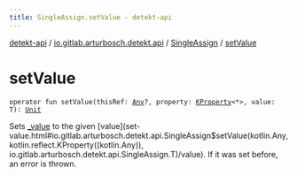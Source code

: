 ```yaml
---
title: SingleAssign.setValue - detekt-api
---
```


[detekt-api](../../index.html) / [io.gitlab.arturbosch.detekt.api](../index.html) / [SingleAssign](index.html) / [setValue](./set-value.html)

# setValue

`operator fun setValue(thisRef: `[`Any`](https://kotlinlang.org/api/latest/jvm/stdlib/kotlin/-any/index.html)`?, property: `[`KProperty`](https://kotlinlang.org/api/latest/jvm/stdlib/kotlin.reflect/-k-property/index.html)`<*>, value: T): `[`Unit`](https://kotlinlang.org/api/latest/jvm/stdlib/kotlin/-unit/index.html)

Sets [_value](#) to the given [value](set-value.html#io.gitlab.arturbosch.detekt.api.SingleAssign$setValue(kotlin.Any, kotlin.reflect.KProperty((kotlin.Any)), io.gitlab.arturbosch.detekt.api.SingleAssign.T)/value). If it was set before, an error is thrown.

